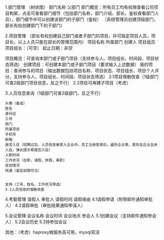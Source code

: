 1.部门管理
	   （树状图）
		部门名称
		父部门
	 部门概览：所有员工均有权限查看公司项目构架，点击可查看部门细节（包括部门名称，部门介绍，部长，鉴权查看部门人员），部门细节中可以创建该部门的子部门（鉴权）
	（系统管理员创建顶级部门，部长有权创建部门下的子部门）

2.项目管理 （部长有权创建自己部门或者子部门的项目，并可指定项目人员，项目长，以上人员只能在部长的管理范围内）
   项目名称
   所属部门
   创建人
   项目组员
   项目组长：（可空）
   起止日期：非空
   
   项目概览：可查询本部门或子部门项目（支持参与人、项目组长、时间段、项目状态筛选）
   创建项目：可创建本部门或子部门项目（要求输入上述数据）
   我的项目：查询参与的项目（输出数据包括项目名称、项目状态、项目组长、项目个人评分，支持参与人、项目组长、时间段、项目状态筛选）
   2.1项目增删改查（1级部门可查2级部门项目信息，反之不行）
   2.2项目可再建子项目（考虑） 
   
3.人员信息查询（1级部门可查2级部门，反之不行）
	
	头像（备选）
	姓名
	身份证
	工号
	部门
	所属项目
	手机号
	邮箱
	是否入驻（招聘过后，人员信息被录入企业中。员工注册登录后，遍历企业表，若存在企业且未入驻，弹出提示框是否入驻）
	入职时间
	工作状况（在职，请假，休假，离职）
	奖惩情况
	待遇（鉴定权限可见）
	
	
	支持（工号，姓名，工作状况筛选）
	3.1人员信息的增删改查

4.考勤管理
	请假人
	审批人
	请假时间
	请假缘由
	4.1请假申请（附带邮件通知审批人）
	4.2请假审批（审批结果通知申请人）
	
5.会议管理
	会议名称
	会议时间
	会议地点
	参会人
	5.1创建会议（支持邮件通知参会人）
	5.2会议历史
	5.3待参加会议
	
其他：（考虑）haproxy做服务高可用，mysql双活
